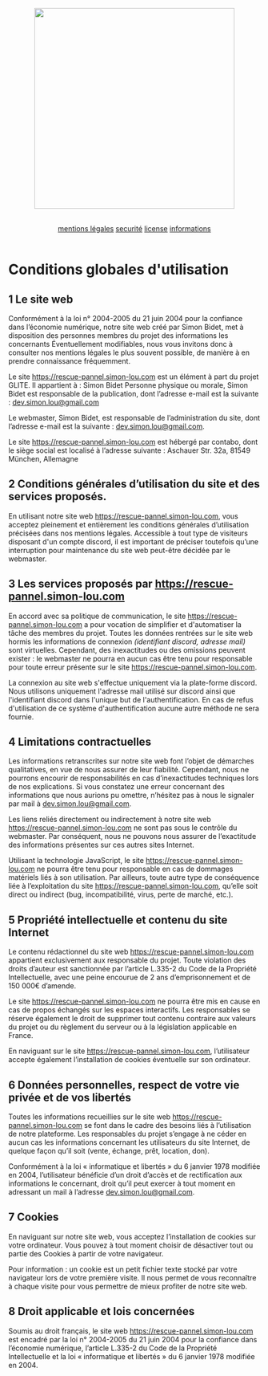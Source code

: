 <p align="center"><a href="https://rescue-pannel.simon-lou.com" target="_blank"><img src="https://rescue-pannel.simon-lou.com/assets/images/LONG_EMS_BC_2.png" width="400"></a></p>

<br>

<div align="center">
    <a href="CGU.md" width="25%">mentions légales</a>
    <a href="SECURITY.md" width="25%">securité</a>
    <a href="LICENSE.md" width="25%">license</a>
    <a href="README.ME" width="25%">informations</a>
</div>

<br>

# Conditions globales d'utilisation

## 1 Le site web

Conformément à la loi n° 2004-2005 du 21 juin 2004 pour la confiance dans l’économie numérique, notre site web créé par Simon Bidet, met à disposition des personnes membres du projet des informations les concernants
Éventuellement modifiables, nous vous invitons donc à consulter nos mentions légales le plus souvent possible, de manière à en prendre connaissance fréquemment.

Le site https://rescue-pannel.simon-lou.com est un élément à part du projet GLITE. Il appartient à : Simon Bidet
Personne physique ou morale, Simon Bidet est responsable de la publication, dont l’adresse e-mail est la suivante : [dev.simon.lou@gmail.com](mailto:dev.simon.lou@gmail.com)

Le webmaster, Simon Bidet, est responsable de l’administration du site, dont l’adresse e-mail est la suivante : [dev.simon.lou@gmail.com](mailto:dev.simon.lou@gmail.com).

Le site https://rescue-pannel.simon-lou.com est hébergé par contabo, dont le siège social est localisé à l’adresse suivante : Aschauer Str. 32a, 81549 München, Allemagne

## 2 Conditions générales d’utilisation du site et des services proposés.

En utilisant notre site web https://rescue-pannel.simon-lou.com, vous acceptez pleinement et entièrement les conditions générales d’utilisation précisées dans nos mentions légales. Accessible à tout type de visiteurs disposant d'un compte discord, il est important de préciser toutefois qu’une interruption pour maintenance du site web peut-être décidée par le webmaster.

## 3 Les services proposés par https://rescue-pannel.simon-lou.com

En accord avec sa politique de communication, le site https://rescue-pannel.simon-lou.com a pour vocation de simplifier et d'automatiser la tâche des membres du projet. Toutes les données rentrées sur le site web hormis les informations de connexion *(identifiant discord, adresse mail)* sont virtuelles. Cependant, des inexactitudes ou des omissions peuvent exister : le webmaster ne pourra en aucun cas être tenu pour responsable pour toute erreur présente sur le site https://rescue-pannel.simon-lou.com.

La connexion au site web s'effectue uniquement via la plate-forme discord. Nous utilisons uniquement l'adresse mail utilisé sur discord ainsi que l'identifiant discord dans l'unique but de l'authentification. En cas de refus d'utilisation de ce système d'authentification aucune autre méthode ne sera fournie.

## 4 Limitations contractuelles

Les informations retranscrites sur notre site web font l’objet de démarches qualitatives, en vue de nous assurer de leur fiabilité. Cependant, nous ne pourrons encourir de responsabilités en cas d’inexactitudes techniques lors de nos explications.
Si vous constatez une erreur concernant des informations que nous aurions pu omettre, n’hésitez pas à nous le signaler par mail à [dev.simon.lou@gmail.com](mailto:dev.simon.lou@gmail.com).

Les liens reliés directement ou indirectement à notre site web https://rescue-pannel.simon-lou.com ne sont pas sous le contrôle du webmaster. Par conséquent, nous ne pouvons nous assurer de l’exactitude des informations présentes sur ces autres sites Internet.

Utilisant la technologie JavaScript, le site https://rescue-pannel.simon-lou.com ne pourra être tenu pour responsable en cas de dommages matériels liés à son utilisation. Par ailleurs, toute autre type de conséquence liée à l’exploitation du site https://rescue-pannel.simon-lou.com, qu’elle soit direct ou indirect (bug, incompatibilité, virus, perte de marché, etc.).

## 5 Propriété intellectuelle et contenu du site Internet

Le contenu rédactionnel du site web https://rescue-pannel.simon-lou.com appartient exclusivement aux responsable du projet. Toute violation des droits d’auteur est sanctionnée par l’article L.335-2 du Code de la Propriété Intellectuelle, avec une peine encourue de 2 ans d’emprisonnement et de 150 000€ d’amende.

Le site https://rescue-pannel.simon-lou.com ne pourra être mis en cause en cas de propos échangés sur les espaces interactifs. Les responsables se réserve également le droit de supprimer tout contenu contraire aux valeurs du projet ou du règlement du serveur ou à la législation applicable en France.

En naviguant sur le site https://rescue-pannel.simon-lou.com, l’utilisateur accepte également l’installation de cookies éventuelle sur son ordinateur.

## 6 Données personnelles, respect de votre vie privée et de vos libertés

Toutes les informations recueillies sur le site web https://rescue-pannel.simon-lou.com se font dans le cadre des besoins liés à l’utilisation de notre plateforme.
Les responsables du projet s’engage à ne céder en aucun cas les informations concernant les utilisateurs du site Internet, de quelque façon qu’il soit (vente, échange, prêt, location, don).

Conformément à la loi « informatique et libertés » du 6 janvier 1978 modifiée en 2004, l’utilisateur bénéficie d’un droit d’accès et de rectification aux informations le concernant, droit qu’il peut exercer à tout moment en adressant un mail à l’adresse [dev.simon.lou@gmail.com](mailto:dev.simon.lou@gmail.com).

## 7 Cookies

En naviguant sur notre site web, vous acceptez l’installation de cookies sur votre ordinateur. Vous pouvez à tout moment choisir de désactiver tout ou partie des Cookies à partir de votre navigateur.

Pour information : un cookie est un petit fichier texte stocké par votre navigateur lors de votre première visite. Il nous permet de vous reconnaître à chaque visite pour vous permettre de mieux profiter de notre site web.

## 8 Droit applicable et lois concernées

Soumis au droit français, le site web https://rescue-pannel.simon-lou.com est encadré par la loi n° 2004-2005 du 21 juin 2004 pour la confiance dans l’économie numérique, l’article L.335-2 du Code de la Propriété Intellectuelle et la loi « informatique et libertés » du 6 janvier 1978 modifiée en 2004.
